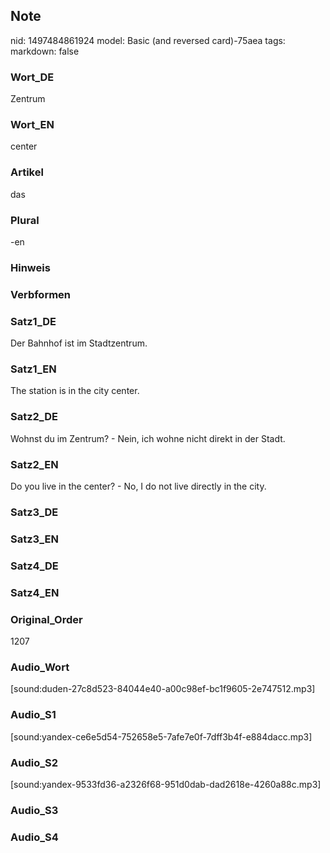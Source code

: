 ## Note
nid: 1497484861924
model: Basic (and reversed card)-75aea
tags: 
markdown: false

### Wort_DE
Zentrum

### Wort_EN
center

### Artikel
das

### Plural
-en

### Hinweis


### Verbformen


### Satz1_DE
Der Bahnhof ist im Stadtzentrum.

### Satz1_EN
The station is in the city center.

### Satz2_DE
Wohnst du im Zentrum? - Nein, ich wohne nicht direkt in der Stadt.

### Satz2_EN
Do you live in the center? - No, I do not live directly in the city.

### Satz3_DE


### Satz3_EN


### Satz4_DE


### Satz4_EN


### Original_Order
1207

### Audio_Wort
[sound:duden-27c8d523-84044e40-a00c98ef-bc1f9605-2e747512.mp3]

### Audio_S1
[sound:yandex-ce6e5d54-752658e5-7afe7e0f-7dff3b4f-e884dacc.mp3]

### Audio_S2
[sound:yandex-9533fd36-a2326f68-951d0dab-dad2618e-4260a88c.mp3]

### Audio_S3


### Audio_S4


